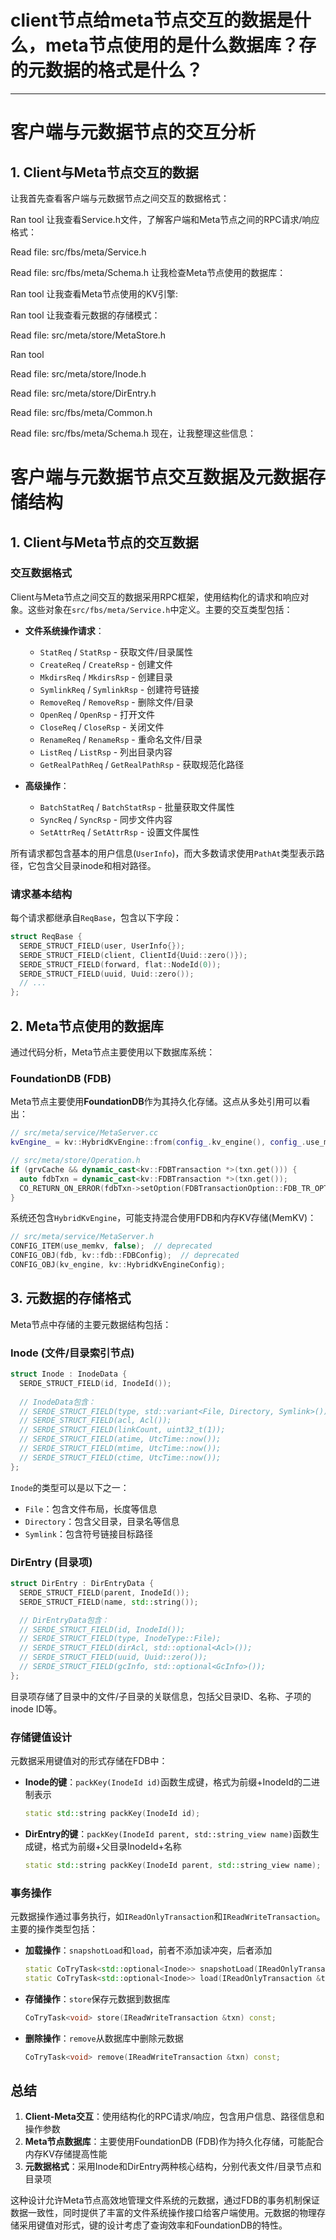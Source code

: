 # client节点给meta节点交互的数据是什么，meta节点使用的是什么数据库？存的元数据的格式是什么？

--- 


# 客户端与元数据节点的交互分析

## 1. Client与Meta节点交互的数据

让我首先查看客户端与元数据节点之间交互的数据格式：

Ran tool
让我查看Service.h文件，了解客户端和Meta节点之间的RPC请求/响应格式：

Read file: src/fbs/meta/Service.h

Read file: src/fbs/meta/Schema.h
让我检查Meta节点使用的数据库：

Ran tool
让我查看Meta节点使用的KV引擎:

Ran tool
让我查看元数据的存储模式：

Read file: src/meta/store/MetaStore.h

Ran tool

Read file: src/meta/store/Inode.h

Read file: src/meta/store/DirEntry.h

Read file: src/fbs/meta/Common.h

Read file: src/fbs/meta/Schema.h
现在，让我整理这些信息：

# 客户端与元数据节点交互数据及元数据存储结构

## 1. Client与Meta节点的交互数据

### 交互数据格式

Client与Meta节点之间交互的数据采用RPC框架，使用结构化的请求和响应对象。这些对象在`src/fbs/meta/Service.h`中定义。主要的交互类型包括：

- **文件系统操作请求**：
  - `StatReq` / `StatRsp` - 获取文件/目录属性
  - `CreateReq` / `CreateRsp` - 创建文件
  - `MkdirsReq` / `MkdirsRsp` - 创建目录
  - `SymlinkReq` / `SymlinkRsp` - 创建符号链接
  - `RemoveReq` / `RemoveRsp` - 删除文件/目录
  - `OpenReq` / `OpenRsp` - 打开文件
  - `CloseReq` / `CloseRsp` - 关闭文件
  - `RenameReq` / `RenameRsp` - 重命名文件/目录
  - `ListReq` / `ListRsp` - 列出目录内容
  - `GetRealPathReq` / `GetRealPathRsp` - 获取规范化路径

- **高级操作**：
  - `BatchStatReq` / `BatchStatRsp` - 批量获取文件属性
  - `SyncReq` / `SyncRsp` - 同步文件内容
  - `SetAttrReq` / `SetAttrRsp` - 设置文件属性

所有请求都包含基本的用户信息(`UserInfo`)，而大多数请求使用`PathAt`类型表示路径，它包含父目录inode和相对路径。

### 请求基本结构

每个请求都继承自`ReqBase`，包含以下字段：
```cpp
struct ReqBase {
  SERDE_STRUCT_FIELD(user, UserInfo{});
  SERDE_STRUCT_FIELD(client, ClientId{Uuid::zero()});
  SERDE_STRUCT_FIELD(forward, flat::NodeId(0));
  SERDE_STRUCT_FIELD(uuid, Uuid::zero());
  // ...
};
```

## 2. Meta节点使用的数据库

通过代码分析，Meta节点主要使用以下数据库系统：

### FoundationDB (FDB)

Meta节点主要使用**FoundationDB**作为其持久化存储。这点从多处引用可以看出：

```cpp
// src/meta/service/MetaServer.cc
kvEngine_ = kv::HybridKvEngine::from(config_.kv_engine(), config_.use_memkv(), config_.fdb());

// src/meta/store/Operation.h
if (grvCache && dynamic_cast<kv::FDBTransaction *>(txn.get())) {
  auto fdbTxn = dynamic_cast<kv::FDBTransaction *>(txn.get());
  CO_RETURN_ON_ERROR(fdbTxn->setOption(FDBTransactionOption::FDB_TR_OPTION_USE_GRV_CACHE, {}));
}
```

系统还包含`HybridKvEngine`，可能支持混合使用FDB和内存KV存储(MemKV)：

```cpp
// src/meta/service/MetaServer.h
CONFIG_ITEM(use_memkv, false);  // deprecated
CONFIG_OBJ(fdb, kv::fdb::FDBConfig);  // deprecated
CONFIG_OBJ(kv_engine, kv::HybridKvEngineConfig);
```

## 3. 元数据的存储格式

Meta节点中存储的主要元数据结构包括：

### Inode (文件/目录索引节点)

```cpp
struct Inode : InodeData {
  SERDE_STRUCT_FIELD(id, InodeId());
  
  // InodeData包含：
  // SERDE_STRUCT_FIELD(type, std::variant<File, Directory, Symlink>());
  // SERDE_STRUCT_FIELD(acl, Acl());
  // SERDE_STRUCT_FIELD(linkCount, uint32_t(1));
  // SERDE_STRUCT_FIELD(atime, UtcTime::now());
  // SERDE_STRUCT_FIELD(mtime, UtcTime::now());
  // SERDE_STRUCT_FIELD(ctime, UtcTime::now());
};
```

`Inode`的类型可以是以下之一：
- `File`：包含文件布局，长度等信息
- `Directory`：包含父目录，目录名等信息
- `Symlink`：包含符号链接目标路径

### DirEntry (目录项)

```cpp
struct DirEntry : DirEntryData {
  SERDE_STRUCT_FIELD(parent, InodeId());
  SERDE_STRUCT_FIELD(name, std::string());

  // DirEntryData包含：
  // SERDE_STRUCT_FIELD(id, InodeId());
  // SERDE_STRUCT_FIELD(type, InodeType::File);
  // SERDE_STRUCT_FIELD(dirAcl, std::optional<Acl>());
  // SERDE_STRUCT_FIELD(uuid, Uuid::zero());
  // SERDE_STRUCT_FIELD(gcInfo, std::optional<GcInfo>());
};
```

目录项存储了目录中的文件/子目录的关联信息，包括父目录ID、名称、子项的inode ID等。

### 存储键值设计

元数据采用键值对的形式存储在FDB中：

- **Inode的键**：`packKey(InodeId id)`函数生成键，格式为前缀+InodeId的二进制表示
  ```cpp
  static std::string packKey(InodeId id);
  ```

- **DirEntry的键**：`packKey(InodeId parent, std::string_view name)`函数生成键，格式为前缀+父目录InodeId+名称
  ```cpp
  static std::string packKey(InodeId parent, std::string_view name);
  ```

### 事务操作

元数据操作通过事务执行，如`IReadOnlyTransaction`和`IReadWriteTransaction`。主要的操作类型包括：

- **加载操作**：`snapshotLoad`和`load`，前者不添加读冲突，后者添加
  ```cpp
  static CoTryTask<std::optional<Inode>> snapshotLoad(IReadOnlyTransaction &txn, InodeId id);
  static CoTryTask<std::optional<Inode>> load(IReadOnlyTransaction &txn, InodeId id);
  ```

- **存储操作**：`store`保存元数据到数据库
  ```cpp
  CoTryTask<void> store(IReadWriteTransaction &txn) const;
  ```

- **删除操作**：`remove`从数据库中删除元数据
  ```cpp
  CoTryTask<void> remove(IReadWriteTransaction &txn) const;
  ```

## 总结

1. **Client-Meta交互**：使用结构化的RPC请求/响应，包含用户信息、路径信息和操作参数
2. **Meta节点数据库**：主要使用FoundationDB (FDB)作为持久化存储，可能配合内存KV存储提高性能
3. **元数据格式**：采用Inode和DirEntry两种核心结构，分别代表文件/目录节点和目录项

这种设计允许Meta节点高效地管理文件系统的元数据，通过FDB的事务机制保证数据一致性，同时提供了丰富的文件系统操作接口给客户端使用。元数据的物理存储采用键值对形式，键的设计考虑了查询效率和FoundationDB的特性。
